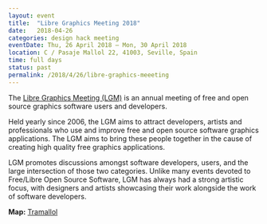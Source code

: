 ```yaml
---
layout: event
title:  "Libre Graphics Meeting 2018"
date:   2018-04-26
categories: design hack meeting
eventDate: Thu, 26 April 2018 – Mon, 30 April 2018
location: C / Pasaje Mallol 22, 41003, Seville, Spain
time: full days
status: past
permalink: /2018/4/26/libre-graphics-meeeting
---
```


The [Libre Graphics Meeting (LGM)](http://libregraphicsmeeting.org/2018/) is an annual meeting of free and open source graphics software users and developers.

Held yearly since 2006, the LGM aims to attract developers, artists and professionals who use and improve free and open source software graphics applications.
The LGM aims to bring these people together in the cause of creating high quality free graphics applications.

LGM promotes discussions amongst software developers, users, and the large intersection of those two categories.
Unlike many events devoted to Free/Libre Open Source Software, LGM has always had a strong artistic focus, with designers and artists showcasing their work alongside the work of software developers.

**Map:** [Tramallol](http://www.tramallol.cc/compartir_espacio/)
